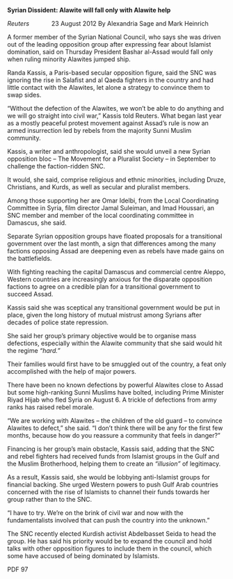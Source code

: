 **Syrian Dissident: Alawite will fall only with Alawite help**

_Reuters_             23 August 2012 By Alexandria Sage and Mark Heinrich

A former member of the Syrian National Council, who says she was driven out of the leading opposition group after expressing fear about Islamist domination, said on Thursday President Bashar al-Assad would fall only when ruling minority Alawites jumped ship.

Randa Kassis, a Paris-based secular opposition figure, said the SNC was ignoring the rise in Salafist and al Qaeda fighters in the country and had little contact with the Alawites, let alone a strategy to convince them to swap sides.

“Without the defection of the Alawites, we won’t be able to do anything and we will go straight into civil war,” Kassis told Reuters. What began last year as a mostly peaceful protest movement against Assad’s rule is now an armed insurrection led by rebels from the majority Sunni Muslim community.

Kassis, a writer and anthropologist, said she would unveil a new Syrian opposition bloc – The Movement for a Pluralist Society – in September to challenge the faction-ridden SNC.

It would, she said, comprise religious and ethnic minorities, including Druze, Christians, and Kurds, as well as secular and pluralist members.

Among those supporting her are Omar Idelbi, from the Local Coordinating Committee in Syria, film director Jamal Suleiman, and Imad Houssari, an SNC member and member of the local coordinating committee in Damascus, she said.

Separate Syrian opposition groups have floated proposals for a transitional government over the last month, a sign that differences among the many factions opposing Assad are deepening even as rebels have made gains on the battlefields.

With fighting reaching the capital Damascus and commercial centre Aleppo, Western countries are increasingly anxious for the disparate opposition factions to agree on a credible plan for a transitional government to succeed Assad.

Kassis said she was sceptical any transitional government would be put in place, given the long history of mutual mistrust among Syrians after decades of police state repression.

She said her group’s primary objective would be to organise mass defections, especially within the Alawite community that she said would hit the regime _“hard.”_

Their families would first have to be smuggled out of the country, a feat only accomplished with the help of major powers.

There have been no known defections by powerful Alawites close to Assad but some high-ranking Sunni Muslims have bolted, including Prime Minister Riyad Hijab who fled Syria on August 6. A trickle of defections from army ranks has raised rebel morale.

“We are working with Alawites – the children of the old guard – to convince Alawites to defect,” she said. “I don’t think there will be any for the first few months, because how do you reassure a community that feels in danger?”

Financing is her group’s main obstacle, Kassis said, adding that the SNC and rebel fighters had received funds from Islamist groups in the Gulf and the Muslim Brotherhood, helping them to create an _“illusion”_ of legitimacy.

As a result, Kassis said, she would be lobbying anti-Islamist groups for financial backing. She urged Western powers to push Gulf Arab countries concerned with the rise of Islamists to channel their funds towards her group rather than to the SNC.

“I have to try. We’re on the brink of civil war and now with the fundamentalists involved that can push the country into the unknown.”

The SNC recently elected Kurdish activist Abdelbasset Seida to head the group. He has said his priority would be to expand the council and hold talks with other opposition figures to include them in the council, which some have accused of being dominated by Islamists.

PDF 97